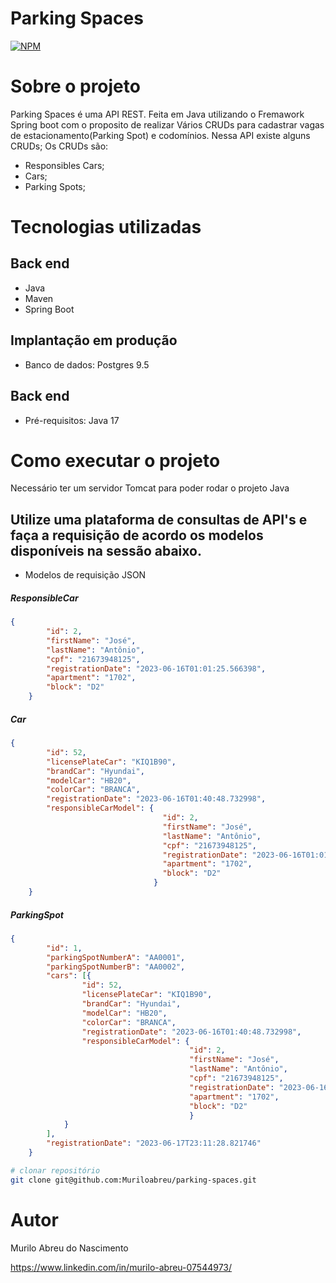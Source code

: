 # Parking Spaces

[![NPM](https://img.shields.io/npm/l/react)](https://github.com/Muriloabreu/parking-spaces/blob/main/LINCESE) 

# Sobre o projeto

Parking Spaces é uma API REST.
Feita em Java utilizando o Fremawork Spring boot com o proposito de realizar Vários CRUDs para cadastrar vagas de estacionamento(Parking Spot) e codomínios.
Nessa API existe alguns CRUDs;
Os CRUDs são:

- Responsibles Cars;
- Cars;
- Parking Spots;


# Tecnologias utilizadas
## Back end
- Java
- Maven
- Spring Boot



## Implantação em produção

- Banco de dados: Postgres 9.5

## Back end
- Pré-requisitos: Java 17

# Como executar o projeto

Necessário ter um servidor Tomcat para poder rodar o projeto Java

##  Utilize uma plataforma de consultas de API's e faça a requisição de acordo os modelos disponíveis na sessão abaixo.
</code></pre>
 - Modelos de requisição JSON
</p>

</P>
<h5>ResponsibleCar</h5>

```json
{
        "id": 2,
        "firstName": "José",
        "lastName": "Antônio",
        "cpf": "21673948125",
        "registrationDate": "2023-06-16T01:01:25.566398",
        "apartment": "1702",
        "block": "D2"
    }
```
</p>
<h5>Car</h5>

```json
{
        "id": 52,
        "licensePlateCar": "KIQ1B90",
        "brandCar": "Hyundai",
        "modelCar": "HB20",
        "colorCar": "BRANCA",
        "registrationDate": "2023-06-16T01:40:48.732998",
        "responsibleCarModel": {
                                  "id": 2,
                                  "firstName": "José",
                                  "lastName": "Antônio",
                                  "cpf": "21673948125",
                                  "registrationDate": "2023-06-16T01:01:25.566398",
                                  "apartment": "1702",
                                  "block": "D2"
                                }
    }
```
</p>
<h5>ParkingSpot</h5>

```json
{
        "id": 1,
        "parkingSpotNumberA": "AA0001",
        "parkingSpotNumberB": "AA0002",
        "cars": [{
                "id": 52,
                "licensePlateCar": "KIQ1B90",
                "brandCar": "Hyundai",
                "modelCar": "HB20",
                "colorCar": "BRANCA",
                "registrationDate": "2023-06-16T01:40:48.732998",
                "responsibleCarModel": {
                                        "id": 2,
                                        "firstName": "José",
                                        "lastName": "Antônio",
                                        "cpf": "21673948125",
                                        "registrationDate": "2023-06-16T01:01:25.566398",
                                        "apartment": "1702",
                                        "block": "D2"
                                        }
            }
        ],
        "registrationDate": "2023-06-17T23:11:28.821746"
    }
```
</p>
</p>

```bash
# clonar repositório
git clone git@github.com:Muriloabreu/parking-spaces.git
```

# Autor

Murilo Abreu do Nascimento

https://www.linkedin.com/in/murilo-abreu-07544973/
